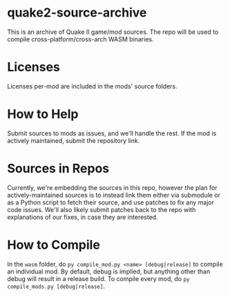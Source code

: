# quake2-source-archive
This is an archive of Quake II game/mod sources. The repo will be used to compile cross-platform/cross-arch WASM binaries.

# Licenses
Licenses per-mod are included in the mods' source folders.

# How to Help
Submit sources to mods as issues, and we'll handle the rest. If the mod is actively maintained, submit the repository link.

# Sources in Repos
Currently, we're embedding the sources in this repo, however the plan for actively-maintained sources is to instead link them either via submodule or as a Python script to fetch their source, and use patches to fix any major code issues. We'll also likely submit patches back to the repo with explanations of our fixes, in case they are interested.

# How to Compile
In the `wasm` folder, do `py compile_mod.py <name> [debug|release]` to compile an individual mod. By default, debug is implied, but anything other than debug will result in a release build. To compile every mod, do `py compile_mods.py [debug|release]`.
